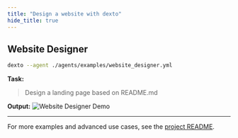 ```yaml
---
title: "Design a website with dexto"
hide_title: true
---
```


## Website Designer

```bash
dexto --agent ./agents/examples/website_designer.yml
```

**Task:**
> Design a landing page based on README.md

**Output:**
![Website Designer Demo](/assets/website_demo.gif)

---

For more examples and advanced use cases, see the [project README](https://github.com/truffle-ai/dexto#examples--demos). 